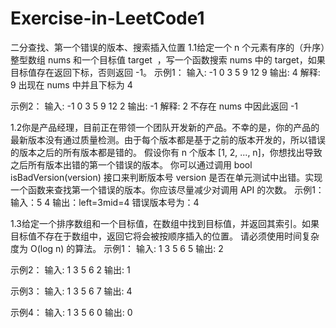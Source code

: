 # Exercise-in-LeetCode1
二分查找、第一个错误的版本、搜索插入位置
1.1给定一个 n 个元素有序的（升序）整型数组 nums 和一个目标值 target  ，写一个函数搜索 nums 中的 target，如果目标值存在返回下标，否则返回 -1。
示例1：
输入: -1 0 3 5 9 12
9
输出: 4
解释: 9 出现在 nums 中并且下标为 4

示例2：
输入: -1 0 3 5 9 12
2
输出: -1
解释: 2 不存在 nums 中因此返回 -1

1.2你是产品经理，目前正在带领一个团队开发新的产品。不幸的是，你的产品的最新版本没有通过质量检测。由于每个版本都是基于之前的版本开发的，所以错误的版本之后的所有版本都是错的。
假设你有 n 个版本 [1, 2, ..., n]，你想找出导致之后所有版本出错的第一个错误的版本。
你可以通过调用 bool isBadVersion(version) 接口来判断版本号 version 是否在单元测试中出错。实现一个函数来查找第一个错误的版本。你应该尽量减少对调用 API 的次数。
示例1：
输入：5
4
输出：left=3mid=4
错误版本号为：4

1.3给定一个排序数组和一个目标值，在数组中找到目标值，并返回其索引。如果目标值不存在于数组中，返回它将会被按顺序插入的位置。
请必须使用时间复杂度为 O(log n) 的算法。
示例1：
输入: 1 3 5 6
5
输出: 2

示例2：
输入: 1 3 5 6
2
输出: 1

示例3：
输入: 1 3 5 6
7
输出: 4

示例4：
输入: 1 3 5 6
0
输出: 0

